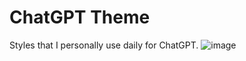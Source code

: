 # ChatGPT Theme

Styles that I personally use daily for ChatGPT.
![image](https://github.com/FeroTheFox/ChatGPT-theme/assets/52982404/d94673ae-bfa4-479b-a0a3-b5d868985818)
